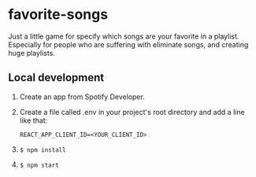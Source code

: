 # favorite-songs

Just a little game for specify which songs are your favorite in a playlist. Especially for people who are suffering with eliminate songs, and creating huge playlists.

## Local development

1. Create an app from Spotify Developer.

2. Create a file called .env in your project's root directory and add a line like that:

    `REACT_APP_CLIENT_ID=<YOUR_CLIENT_ID>`

3. `$ npm install`

4. `$ npm start`

